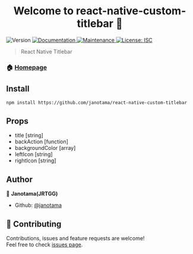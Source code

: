 <h1 align="center">Welcome to react-native-custom-titlebar 👋</h1>
<p>
  <img alt="Version" src="https://img.shields.io/badge/version-1.0.0-blue.svg?cacheSeconds=2592000" />
  <a href="https://github.com/janotama/react-native-custom-titlebar#readme" target="_blank">
    <img alt="Documentation" src="https://img.shields.io/badge/documentation-yes-brightgreen.svg" />
  </a>
  <a href="https://github.com/janotama/react-native-custom-titlebar/graphs/commit-activity" target="_blank">
    <img alt="Maintenance" src="https://img.shields.io/badge/Maintained%3F-yes-green.svg" />
  </a>
  <a href="https://github.com/janotama/react-native-custom-titlebar/blob/master/LICENSE" target="_blank">
    <img alt="License: ISC" src="https://img.shields.io/badge/License-ISC-yellow.svg" />
  </a>
</p>

> React Native Titlebar

### 🏠 [Homepage](https://github.com/janotama/react-native-custom-titlebar#readme)

## Install

```sh
npm install https://github.com/janotama/react-native-custom-titlebar
```

## Props

* title [string]
* backAction [function]
* backgroundColor [array]
* leftIcon [string]
* rightIcon [string]

## Author

👤 **Janotama(JRTGG)**

* Github: [@janotama](https://github.com/janotama)

## 🤝 Contributing

Contributions, issues and feature requests are welcome!<br />Feel free to check [issues page](https://github.com/janotama/react-native-custom-titlebar/issues).

<!-- ## Show your support

Give a ⭐️ if this project helped you! -->

<!-- ## 📝 License

Copyright © 2019 [Janotama](https://github.com/janotama).<br />
This project is [ISC](https://github.com/janotama/react-native-custom-titlebar/blob/master/LICENSE) licensed.

*** -->
<!-- _This README was generated with ❤️ by [readme-md-generator](https://github.com/kefranabg/readme-md-generator)_ -->
